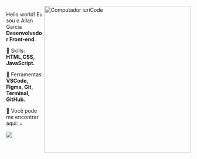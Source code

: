 <img src="https://raw.githubusercontent.com/MicaelliMedeiros/micaellimedeiros/master/image/computer-illustration.png" min-width="400px" max-width="400px" width="400px" align="right" alt="Computador iuriCode">

<p align="left"> 
  Hello world! Eu sou o Allan Garcia <strong>Desenvolvedor Front-end</strong>.<br>
 
</p>

<p align="left">
  🦄 Skills: <strong>HTML,CSS, JavaScript.</strong>
</p>

<p align="left">
  💼 Ferramentas: <strong>VSCode, Figma, Git, Terminal, GitHub.</strong>
</p>

<p align="left">
  💌 Você pode me encontrar aqui: ⤵️
</p>

<p align="left">
  <a href="allan.fsgarcia@outlook.com" alt="Outlook"
    <img src="imgs/badge1.svg" alt="outlookbadge" style="vertical-align:top margin:6px 4px">
  </a>  

  <a href="#" alt="Linkedin">
  <img src="https://img.shields.io/badge/-Linkedin-0e76a8?style=flat-square&logo=Linkedin&logoColor=white&link=LINK-DO-SEU-LINKEDIN" /></a>







